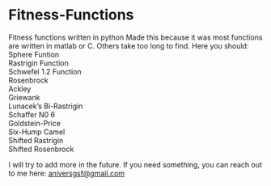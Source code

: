 # Fitness-Functions
Fitness functions written in python
Made this because it was most functions are written in matlab or C. Others take too long to find.
Here you should:\
Sphere Funtion\
Rastrigin Function\
Schwefel 1.2 Function\
Rosenbrock\
Ackley\
Griewank\
Lunacek’s Bi-Rastrigin\
Schaffer N0 6\
Goldstein-Price\
Six-Hump Camel\
Shifted Rastrigin\
Shifted Rosenbrock

I will try to add more in the future.
If you need something, you can reach out to me here:
aniversgsf@gmail.com
